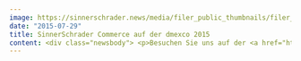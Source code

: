 ```yaml
---
image: https://sinnerschrader.news/media/filer_public_thumbnails/filer_public/9a/5a/9a5ac996-243d-408f-819e-22150fcea270/dmexco-680x410.jpg__480x288_q85_crop_subsampling-2_upscale.jpg
date: "2015-07-29"
title: SinnerSchrader Commerce auf der dmexco 2015
content: <div class="newsbody"> <p>Besuchen Sie uns auf der <a href="http&#58;//www.dmexco.de/" target="_blank">dmexco 2015</a> in Köln.</p> <h2>Eckdaten&#58;</h2> <p>Wann&#58; 16. und 17. September 2015<br/> Wo&#58; <a href="http&#58;//www.koelnmesse.de/Koelnmesse/index-3.php" target="_blank">Köln Messe</a><br/> Wo genau&#58; Halle 6 Stand D040 (Demandware) und Stand E019 (Spryker)</p> <p>Was erwartet Sie bei uns?</p> <hr/> <p><em>"Das Tempo, in dem Menschen Teile der digitalen Welt in ihren Alltag integrieren, ist atemberaubend. Die Herausforderungen für alle, die digital verkaufen, auch."</em></p> <hr/> <p>Diskutieren Sie mit uns auf der dmexco über heutige und künftige Anforderungen an E-Commerce Plattformen und was das für Ihre digitale Vertriebsstrategie bedeutet. Interessierte erhalten von unseren Experten auf der dmexco eine direkte Einschätzung ihrer aktuellen E-Commerce und Multichannel Aktivitäten im persönlichen Gespräch. Sowohl Backend als auch Frontend werden unter die Lupe genommen. Ehrlich, unverblümt und ohne Publikum.</p> <p>Mehr Informationen zur dmexco finden sie hier&#58; <a href="http&#58;//www.dmexco.de/" target="_blank">dmexco.de</a></p> <p>Wir freuen uns auf Sie. Bis dahin, Ihr SinnerSchrader Commerce Team.</p> <p> <a class="news-backlink" href="/de/"> <svg class="svg-ico svg-ico--arrow-left"> <use xlink&#58;href="#arrow-down"></use> </svg>Zurück zur Presse Übersicht </a> </p> </div>
---
```

